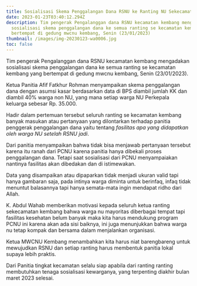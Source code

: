 ```yaml
---
title: Sosialisasi Skema Penggalangan Dana RSNU ke Ranting NU Sekecamatan Kembang
date: 2023-01-23T03:40:12.294Z
description: Tim pengerak Pengalanggan dana RSNU kecamatan kembang mengadakan
  sosialisasi skema penggalangan dana ke semua ranting se kecamatan kembang yang
  bertempat di gedung mwcnu kembang, Senin (23/01/2023)
thumbnail: /images/img-20230123-wa0006.jpg
toc: false
---
```

Tim pengerak Pengalanggan dana RSNU kecamatan kembang mengadakan sosialisasi skema penggalangan dana ke semua ranting se kecamatan kembang yang bertempat di gedung mwcnu kembang, Senin (23/01/2023).


Ketua Panitia Afif Fatkhur Rohman menyampaikan skema penggalangan dana dengan asumsi kasar berdasarkan data di BPS diambil jumlah KK dan diambil 40% warga non NU, yang mana setiap warga NU Perkepala keluarga sebesar Rp. 35.000.


Hadir dalam pertemuan tersebut seluruh ranting se kecamatan kembang banyak masukan atau pertanyaan yang dilontarkan terhadap panitia penggerak penggalangan dana yaitu tentang *fasilitas apa yang didapatkan oleh warga NU setelah RSNU jadi*. 


Dari panitia menyampaikan bahwa tidak bisa menjawab pertanyaan tersebut karena itu ranah dari PCNU karena panitia hanya dibekali proses penggalangan dana. Tetapi saat sosialisasi dari PCNU menyampaiakan nantinya fasilitas akan dibedakan dan di istimewakan.


Data yang disampaikan atau dipaparkan tidak menjadi ukuran valid tapi hanya gambaran saja, pada intinya warga diminta untuk berinfaq, infaq tidak menuntut balasannya tapi hanya semata-mata  ingin mendapat ridho dari Allah. 


K. Abdul Wahab memberikan motivasi kepada seluruh ketua ranting sekecamatan kembang bahwa warga nu mayoritas diberbagai tempat tapi fasilitas kesehatan belum banyak maka kita harus mendukung program PCNU ini karena akan ada sisi baiknya, ini juga menunjukkan bahwa warga nu tetap kompak dan bersama dalam menjalankan organisasi.


Ketua MWCNU Kembang menambahkan kita harus niat barengbareng untuk mewujudkan RSNU dan setiap ranting harus membentuk panitia lokal supaya lebih praktis. 


Dari Panitia tingkat kecamatan selalu siap apabila dari ranting ranting membutuhkan tenaga sosialisasi kewarganya, yang terpenting diakhir bulan maret 2023 selesai.